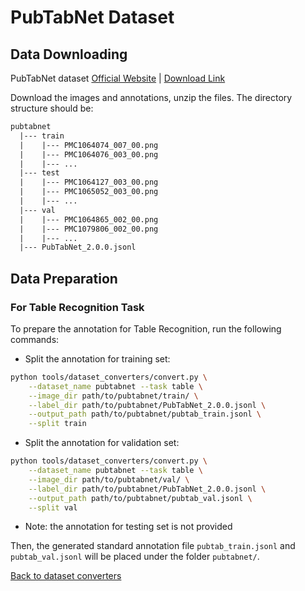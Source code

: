 # PubTabNet Dataset

## Data Downloading

PubTabNet dataset [Official Website](https://developer.ibm.com/exchanges/data/all/pubtabnet/) | [Download Link](https://dax-cdn.cdn.appdomain.cloud/dax-pubtabnet/2.0.0/pubtabnet.tar.gz)

Download the images and annotations, unzip the files. The directory structure should be:

```txt
pubtabnet
  |--- train
  |    |--- PMC1064074_007_00.png
  |    |--- PMC1064076_003_00.png
  |    |--- ...
  |--- test
  |    |--- PMC1064127_003_00.png
  |    |--- PMC1065052_003_00.png
  |    |--- ...
  |--- val
  |    |--- PMC1064865_002_00.png
  |    |--- PMC1079806_002_00.png
  |    |--- ...
  |--- PubTabNet_2.0.0.jsonl
```

## Data Preparation

### For Table Recognition Task

To prepare the annotation for Table Recognition, run the following commands:

- Split the annotation for training set:

```bash
python tools/dataset_converters/convert.py \
    --dataset_name pubtabnet --task table \
    --image_dir path/to/pubtabnet/train/ \
    --label_dir path/to/pubtabnet/PubTabNet_2.0.0.jsonl \
    --output_path path/to/pubtabnet/pubtab_train.jsonl \
    --split train
```

- Split the annotation for validation set:

```bash
python tools/dataset_converters/convert.py \
    --dataset_name pubtabnet --task table \
    --image_dir path/to/pubtabnet/val/ \
    --label_dir path/to/pubtabnet/PubTabNet_2.0.0.jsonl \
    --output_path path/to/pubtabnet/pubtab_val.jsonl \
    --split val
```

- Note: the annotation for testing set is not provided

Then, the generated standard annotation file `pubtab_train.jsonl` and `pubtab_val.jsonl` will be placed under the folder `pubtabnet/`.

[Back to dataset converters](converters.md)
